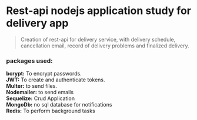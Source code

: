 
# Rest-api nodejs application study for delivery app

> Creation of rest-api for delivery service, with delivery schedule, cancellation email, record of delivery problems and finalized delivery.

### packages used:</br>
**bcrypt:** To encrypt passwords.</br>
**JWT:** To create and authenticate tokens.</br>
**Multer:** to send files.</br>
**Nodemailer:** to send emails</br>
**Sequelize:** Crud Application</br>
**MongoDb:** no sql database for notifications</br>
**Redis:** To perform background tasks</br>
